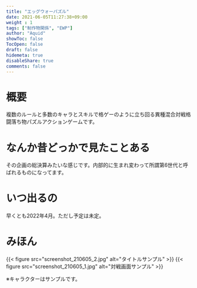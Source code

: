 ```yaml
---
title: "エッグウォーパズル"
date: 2021-06-05T11:27:38+09:00
weight : 1
tags: ["制作物関係", "EWP"]
author: "Aquid"
showToc: false
TocOpen: false
draft: false
hidemeta: true
disableShare: true
comments: false
---
```


# 概要

複数のルールと多数のキャラとスキルで格ゲーのように立ち回る異種混合対戦格闘落ち物パズルアクションゲームです。

# なんか昔どっかで見たことある

その企画の総決算みたいな感じです。内部的に生まれ変わって所謂第6世代と呼ばれるものになってます。

# いつ出るの

早くとも2022年4月。ただし予定は未定。

# みほん

{{< figure src="screenshot_210605_2.jpg" alt="タイトルサンプル" >}}
{{< figure src="screenshot_210605_1.jpg" alt="対戦画面サンプル" >}}

※キャラクターはサンプルです。
